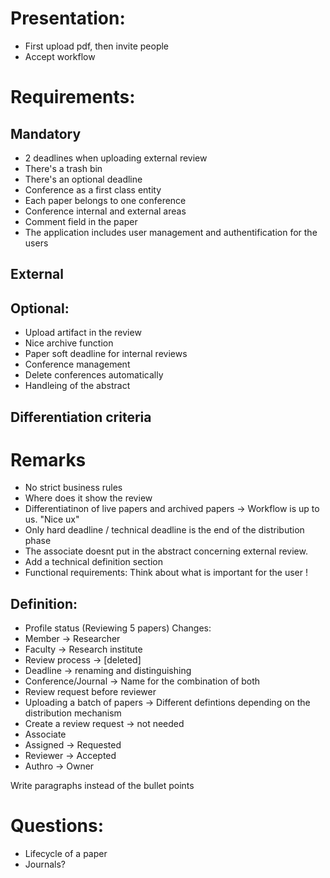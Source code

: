 # Presentation:
- First upload pdf, then invite people
- Accept workflow

# Requirements:
## Mandatory
- 2 deadlines when uploading external review
- There's a trash bin
- There's an optional deadline
- Conference as a first class entity
- Each paper belongs to one conference
- Conference internal and external areas
- Comment field in the paper
- The application includes user management and authentification for the users

External
- 

## Optional:
- Upload artifact in the review
- Nice archive function
- Paper soft deadline for internal reviews 
- Conference management
- Delete conferences automatically
- Handleing of the abstract

## Differentiation criteria

# Remarks
- No strict business rules
- Where does it show the review
- Differentiatinon of live papers and archived papers -> Workflow is up to us. "Nice ux"
- Only hard deadline / technical deadline is the end of the distribution phase
- The associate doesnt put in the abstract concerning external review. 
- Add a technical definition section
- Functional requirements: Think about what is important for the user !

## Definition:
- Profile status (Reviewing 5 papers)
Changes:
- Member -> Researcher
- Faculty -> Research institute
- Review process -> [deleted]
- Deadline -> renaming and distinguishing
- Conference/Journal -> Name for the combination of both
- Review request before reviewer
- Uploading a batch of papers -> Different defintions depending on the distribution mechanism
- Create a review request -> not needed
- Associate 
- Assigned -> Requested
- Reviewer -> Accepted
- Authro -> Owner

Write paragraphs instead of the bullet points

# Questions:
- Lifecycle of a paper
- Journals?
